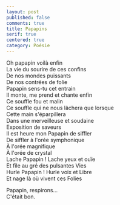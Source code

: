 ```yaml
---
layout: post
published: false
comments: true
title: Papapins
serif: true
centered: true
category: Poésie
---
```

Oh papapin voilà enfin  
La vie du sourire de ces confins  
De nos mondes puissants  
De nos contrées de folie  
Papapin sens-tu cet entrain  
Il monte, me prend et chante enfin  
Ce souffle fou et malin  
Ce souffle qui ne nous lâchera que lorsque  
Cette main s'éparpillera  
Dans une merveilleuse et soudaine  
Exposition de saveurs  
Il est heure mon Papapin de siffler  
De siffler à l'orée symphonique  
À l'orée magnifique  
À l'orée de crystal  
Lache Papapin ! Lache yeux et ouïe  
Et file au gré des pulsantes Vies  
Hurle Papapin ! Hurle voix et Libre  
Et nage là où vivent ces Folies

Papapin, respirons…  
C'était bon.
